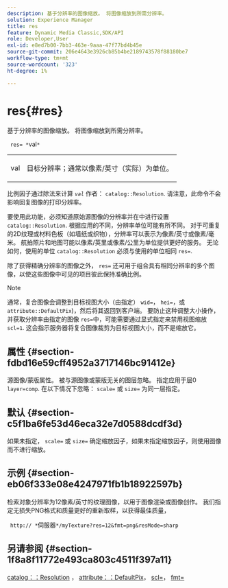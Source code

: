 ```yaml
---
description: 基于分辨率的图像缩放。 将图像缩放到所需分辨率。
solution: Experience Manager
title: res
feature: Dynamic Media Classic,SDK/API
role: Developer,User
exl-id: e8ed7b00-7bb3-463e-9aaa-47f77bd4b45e
source-git-commit: 206e4643e3926cb85b4be2189743578f88180be7
workflow-type: tm+mt
source-wordcount: '323'
ht-degree: 1%

---
```


# res{#res}

基于分辨率的图像缩放。 将图像缩放到所需分辨率。

` res= *`val`*`

<table id="simpletable_E69F3709266749C4A165C90FF18FF5AA"> 
 <tr class="strow"> 
  <td class="stentry"> <p> <span class="varname"> val </span> </p> </td> 
  <td class="stentry"> <p>目标分辨率；通常以像素/英寸（实际）为单位。 </p> </td> 
 </tr> 
</table>

比例因子通过除法来计算 *`val`* 作者： `catalog::Resolution`. 请注意，此命令不会影响回复图像的打印分辨率。

要使用此功能，必须知道原始源图像的分辨率并在中进行设置 `catalog::Resolution`. 根据应用的不同，分辨率单位可能有所不同。 对于可重复的2D纹理或材料色板（如墙纸或织物），分辨率可以表示为像素/英寸或像素/毫米。 航拍照片和地图可能以像素/英里或像素/公里为单位提供更好的服务。 无论如何，使用的单位 `catalog::Resolution` 必须与使用的单位相同 `res=`.

除了获得精确分辨率的图像之外， `res=` 还可用于组合具有相同分辨率的多个图像，以使这些图像中可见的项目彼此保持准确比例。

>[!NOTE]
>
>通常，复合图像会调整到目标视图大小（由指定） `wid=`， `hei=`，或 `attribute::DefaultPix`)，然后将其返回到客户端。 要防止这种调整大小操作，并获取分辨率由指定的图像 `res=`中，可能需要通过显式指定来禁用视图缩放 `scl=1`. 这会指示服务器将复合图像裁剪为目标视图大小，而不是缩放它。

## 属性 {#section-fdbd16e59cff4952a3717146bc91412e}

源图像/蒙版属性。 被与源图像或蒙版无关的图层忽略。 指定应用于层0 `layer=comp`. 在以下情况下忽略： `scale=` 或 `size=` 为同一层指定。

## 默认 {#section-c5f1ba6fe53d46eca32e7d0588dcdf3d}

如果未指定， `scale=` 或 `size=` 确定缩放因子，如果未指定缩放因子，则使用图像而不进行缩放。

## 示例 {#section-eb06f333e08e4247971fb1b18922597b}

检索对象分辨率为12像素/英寸的纹理图像，以用于图像渲染或图像创作。 我们指定无损失PNG格式和质量更好的重新取样，以获得最佳质量，

` http:// *`伺服器`*/myTexture?res=12&fmt=png&resMode=sharp`

## 另请参阅 {#section-1f8a8f11772e493ca803c4511f397a11}

[catalog：：Resolution](../../../../../is-api/image-catalog/image-serving-api-ref/c-image-catalog-reference/c-image-svg-data-reference/c-image-data-reference/r-resolution-cat.md#reference-de489f5f36b64bd0831749546f8728e1) ， [attribute：：DefaultPix](../../../../../is-api/image-catalog/image-serving-api-ref/c-image-catalog-reference/c-attributes-reference/r-defaultpix.md#reference-996b2c22b30f4fd9b970c84063306df1)， [scl=](../../../../../is-api/http-ref/image-serving-api-ref/c-http-protocol-reference/c-command-reference/r-scl.md#reference-b2a74e493d0d407e98fe350551ba3fcc)， [fmt=](../../../../../is-api/http-ref/image-serving-api-ref/c-http-protocol-reference/c-command-reference/r-is-http-fmt.md#reference-cdf10043423b45ba9fe15157fb3ae37a)
